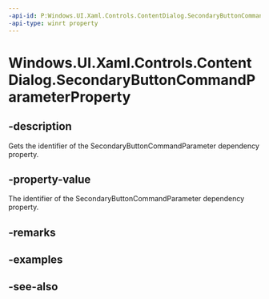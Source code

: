 ```yaml
---
-api-id: P:Windows.UI.Xaml.Controls.ContentDialog.SecondaryButtonCommandParameterProperty
-api-type: winrt property
---
```


<!-- Property syntax
public Windows.UI.Xaml.DependencyProperty SecondaryButtonCommandParameterProperty { get; }
-->

# Windows.UI.Xaml.Controls.ContentDialog.SecondaryButtonCommandParameterProperty

## -description
Gets the identifier of the SecondaryButtonCommandParameter dependency property.



## -property-value
The identifier of the SecondaryButtonCommandParameter dependency property.

## -remarks

## -examples

## -see-also
